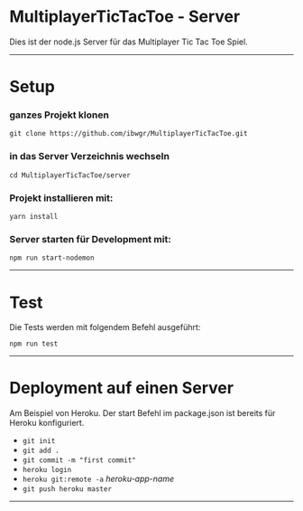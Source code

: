# MultiplayerTicTacToe - Server

Dies ist der node.js Server für das Multiplayer Tic Tac Toe Spiel.

----------

# Setup

### ganzes Projekt klonen

``git clone https://github.com/ibwgr/MultiplayerTicTacToe.git``

### in das Server Verzeichnis wechseln

``cd MultiplayerTicTacToe/server``

### Projekt installieren mit:

``yarn install ``

### Server starten für Development mit:

``npm run start-nodemon ``

----------

# Test

Die Tests werden mit folgendem Befehl ausgeführt:

``npm run test ``

----------

# Deployment auf einen Server

Am Beispiel von Heroku. Der start Befehl im package.json ist bereits für Heroku konfiguriert.

- ``git init``
- ``git add .``
- ``git commit -m "first commit"``
- ``heroku login``
- ``heroku git:remote -a`` *heroku-app-name*
- ``git push heroku master``

----------

